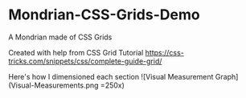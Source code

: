 # Mondrian-CSS-Grids-Demo
A Mondrian made of CSS Grids


Created with help from CSS Grid Tutorial
https://css-tricks.com/snippets/css/complete-guide-grid/

Here's how I dimensioned each section
![Visual Measurement Graph](Visual-Measurements.png =250x)
